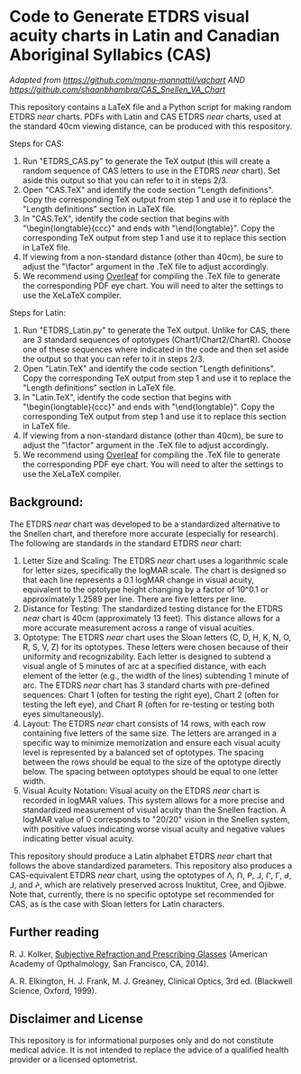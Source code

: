 # Code to Generate ETDRS visual acuity charts in Latin and Canadian Aboriginal Syllabics (CAS)
*Adapted from https://github.com/manu-mannattil/vachart AND https://github.com/shaanbhambra/CAS_Snellen_VA_Chart*

This repository contains a LaTeX file and a Python script for making random ETDRS *near* charts.  PDFs with Latin and CAS ETDRS *near* charts, used at the standard 40cm viewing distance, can be produced with this respository. 

Steps for CAS: 
1. Run "ETDRS_CAS.py" to generate the TeX output (this will create a random sequence of CAS letters to use in the ETDRS *near* chart). Set aside this output so that you can refer to it in steps 2/3.
2. Open "CAS.TeX" and identify the code section "Length definitions". Copy the corresponding TeX output from step 1 and use it to replace the "Length definitions" section in LaTeX file.
3. In "CAS.TeX", identify the code section that begins with "\begin{longtable}{ccc}" and ends with "\end{longtable}". Copy the corresponding TeX output from step 1 and use it to replace this section in LaTeX file.
4. If viewing from a non-standard distance (other than 40cm), be sure to adjust the "\factor" argument in the .TeX file to adjust accordingly.
8. We recommend using [Overleaf](https://overleaf.com) for compiling the .TeX file to generate the corresponding PDF eye chart. You will need to alter the settings to use the XeLaTeX compiler.

Steps for Latin: 
1. Run "ETDRS_Latin.py" to generate the TeX output. Unlike for CAS, there are 3 standard sequences of optotypes (Chart1/Chart2/ChartR). Choose one of these sequences where indicated in the code and then set aside the output so that you can refer to it in steps 2/3.
2. Open "Latin.TeX" and identify the code section "Length definitions". Copy the corresponding TeX output from step 1 and use it to replace the "Length definitions" section in LaTeX file.
3. In "Latin.TeX", identify the code section that begins with "\begin{longtable}{ccc}" and ends with "\end{longtable}". Copy the corresponding TeX output from step 1 and use it to replace this section in LaTeX file.
4. If viewing from a non-standard distance (other than 40cm), be sure to adjust the "\factor" argument in the .TeX file to adjust accordingly.
8. We recommend using [Overleaf](https://overleaf.com) for compiling the .TeX file to generate the corresponding PDF eye chart. You will need to alter the settings to use the XeLaTeX compiler.

## Background:

The ETDRS *near* chart was developed to be a standardized alternative to the Snellen chart, and therefore more accurate (especially for research). The following are standards in the standard ETDRS *near* chart: 
1. Letter Size and Scaling: The ETDRS *near* chart uses a logarithmic scale for letter sizes, specifically the logMAR scale. The chart is designed so that each line represents a 0.1 logMAR change in visual acuity, equivalent to the optotype height changing by a factor of 10^0.1 or approximately 1.2589 per line. There are five letters per line. 
2. Distance for Testing: The standardized testing distance for the ETDRS *near* chart is 40cm (approximately 13 feet). This distance allows for a more accurate measurement across a range of visual acuities.
3. Optotype: The ETDRS *near* chart uses the Sloan letters (C, D, H, K, N, O, R, S, V, Z) for its optotypes. These letters were chosen because of their uniformity and recognizability. Each letter is designed to subtend a visual angle of 5 minutes of arc at a specified distance, with each element of the letter (e.g., the width of the lines) subtending 1 minute of arc. The ETDRS *near* chart has 3 standard charts with pre-defined sequences: Chart 1 (often for testing the right eye), Chart 2 (often for testing the left eye), and Chart R (often for re-testing or testing both eyes simultaneously).
4. Layout: The ETDRS *near* chart consists of 14 rows, with each row containing five letters of the same size. The letters are arranged in a specific way to minimize memorization and ensure each visual acuity level is represented by a balanced set of optotypes. The spacing between the rows should be equal to the size of the optotype directly below. The spacing between optotypes should be equal to one letter width.
5. Visual Acuity Notation: Visual acuity on the ETDRS *near* chart is recorded in logMAR values. This system allows for a more precise and standardized measurement of visual acuity than the Snellen fraction. A logMAR value of 0 corresponds to "20/20" vision in the Snellen system, with positive values indicating worse visual acuity and negative values indicating better visual acuity.

This repository should produce a Latin alphabet ETDRS *near* chart that follows the above standardized parameters. This repository also produces a CAS-equivalent ETDRS *near* chart, using the optotypes of ᐱ, ᑎ, ᑭ, ᒧ, ᒋ, ᒥ, ᑯ, ᒧ, and ᔨ, which are relatively preserved across Inuktitut, Cree, and Ojibwe. Note that, currently, there is no specific optotype set recommended for CAS, as is the case with Sloan letters for Latin characters. 


## Further reading

R. J. Kolker, [Subjective Refraction and Prescribing Glasses][sub] (American Academy of Opthalmology, San Francisco, CA, 2014).

A. R. Elkington, H. J. Frank, M. J. Greaney, Clinical Optics, 3rd ed. (Blackwell Science, Oxford, 1999).

## Disclaimer and License

This repository is for informational purposes only and do not constitute medical advice. It is not intended to replace the advice of a qualified health provider or a licensed optometrist.

[snellen]: https://en.wikipedia.org/wiki/Snellen_chart
[sil]: http://scripts.sil.org/OFL
[sub]: http://web.archive.org/web/20220309081507/https://www.aao.org/Assets/563fc40b-1466-477e-bc12-4e62f8b2d324/635476894936870000/subjective-refraction-prescribing-glasses-pdf
